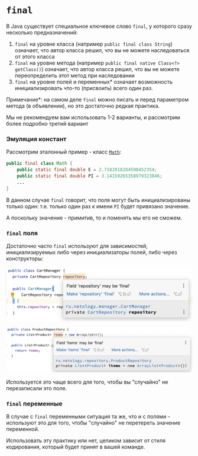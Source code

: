# `final`

В Java существует специальное ключевое слово `final`, у которого сразу несколько предназначений:
1. `final` на уровне класса (например `public final class String`) означает, что автор класса решил, что вы не можете наследоваться от этого класса
1. `final` на уровне метода (например `public final native Class<?> getClass()`) означает, что автор класса решил, что вы не можете переопределить этот метод при наследовании
1. `final` на уровне полей и переменных* означает возможность инициализировать что-то (присвоить) всего один раз.

Примечание*: на самом деле `final` можно писать и перед параметром метода (в объявлении), но это достаточно редкая практика.

Мы не рекомендуем вам использовать 1-2 варианты, и рассмотрим более подробно третий вариант

### Эмуляция констант

Рассмотрим эталонный пример - класс [`Math`](https://docs.oracle.com/en/java/javase/11/docs/api/java.base/java/lang/Math.html):
```java
public final class Math {
    public static final double E = 2.7182818284590452354;
    public static final double PI = 3.14159265358979323846;
    ...
}
```

В данном случае `final` говорит, что поля могут быть инициализированы только один: т.е. только один раз к имени `PI` будет привязано значение.

А поскольку значение - примитив, то и поменять мы его не сможем.

### `final` поля

Достаточно часто `final` используют для зависимостей, инициализируемых либо через инициализаторы полей, либо через конструкторы:

![](pic/final1.png)

![](pic/final2.png)

Используется это чаще всего для того, чтобы вы "случайно" не перезаписали это поле.

### `final` переменные

В случае с `final` переменными ситуация та же, что и с полями - используют это для того, чтобы "случайно" не перетереть значение переменной.

Использовать эту практику или нет, целиком зависит от стиля кодирования, который будет принят в вашей команде.

